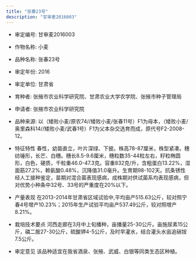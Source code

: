 ```yaml
---
title: "张春23号"
description: "甘审麦2016003"
---
```

* 审定编号:  甘审麦2016003

*  作物名称:  小麦

*  品种名称:  张春23号

*  审定年份:  2016

*  审定单位:  甘肃省

* 育种者:  张掖市农业科学研究院、甘肃农业大学农学院、张掖市种子管理局

*  申请者:  张掖市农业科学研究院

*  品种来源:  以（矮败小麦/原农74//矮败小麦/张春11号）F1为母本，（矮败小麦/奥里森科14//矮败小麦/武春1号）F1为父本杂交选育而成，原代号F2-2008-12。

*  特征特性
春性，幼苗直立，叶片深绿、下披。株高78-87厘米，株型紧凑。穗纺锤形，长芒、白穗。穗长8.5-9.6厘米，穗粒数35-44粒左右，籽粒椭圆形，白色，硬质，千粒重46.0-47.3克。容重832克/升，含粗蛋白13.22%，湿面筋27.2%，赖氨酸0.48%，沉降值31.0毫升。生育期98-102天。抗条锈性经人工接种鉴定，苗期对混合菌表现感病，成株期对供试菌系均表现感病，但对优势小种条中32号、33号的严重度在20%以下。

*  产量表现
在2013-2014年甘肃省区域试验中,平均亩产515.63公斤，较对照宁春4号增产10.23%；2015年生产试验平均亩产537.49公斤，较对照增产8.21%。

*  栽培技术要点
河西走廊在3月中上旬播种，亩播量25-30公斤。亩施尿素15公斤，磷二胺27-30公斤，硫酸钾4-5公斤，及时早灌水，结合灌头水亩追硝铵7.5公斤。

*  审定意见
该品种适宜在我省酒泉、张掖、武威、白银等同类生态区种植。
